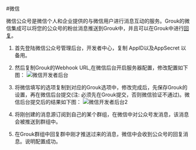 #微信

微信公众号是微信个人和企业提供的与微信用户进行消息互动的服务。Grouk的微信集成可以将您的公众号的粉丝消息推送到Grouk中，并且可以在Grouk中进行[回复](message-reply-discuss.md)。

1. 首先登陆微信公众号管理后台，开发者中心，复制 AppID以及AppSecret 以备用。
1. 然后复制Grouk的Webhook URL,在微信后台开启服务器配置，修改配置如下图：
![微信开发者后台](https://s3.cn-north-1.amazonaws.com.cn/grouk-public/integration/weichat/weichat_step2.jpg)

1. 将微信填写的选项复制到对应的Grouk选项中，修改完成后，先保存Grouk的设置，再在微信后台提交(注: 必须先在Grouk提交，否则微信验证不通过)。微信后台提交后的结果如下图：
![微信开发者后台2](https://s3.cn-north-1.amazonaws.com.cn/grouk-public/integration/weichat/weichat_step3.jpg)
1. 将刚创建的消息源订阅到自己的某个群组，在微信中对公众号发消息，该消息会被推送到群组中。
1. 在Grouk群组中回复群中刚才推送过来的消息，微信中会收到公众号的回复消息。说明配置成功。